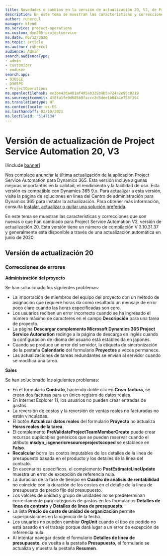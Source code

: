 ```yaml
---
title: Novedades o cambios en la versión de actualización 20, V3, de Project Service Automation
description: En este tema se muestran las características y correcciones disponibles en la Versión de actualización de Project Service Automation 20, V3
author: ruhercul
manager: kfend
ms.service: project-operations
ms.custom: dyn365-projectservice
ms.date: 06/12/2020
ms.topic: article
ms.author: ruhercul
audience: Admin
search.audienceType:
- admin
- customizer
- enduser
search.app:
- D365CE
- D365PS
- ProjectOperations
ms.openlocfilehash: ee3be43da401af405ab329b9b5a724a2e95c0219
ms.sourcegitcommit: 418fa1fe9d605b8faccc2d5dee1b04b4e753f194
ms.translationtype: HT
ms.contentlocale: es-ES
ms.lasthandoff: 02/10/2021
ms.locfileid: "5147134"
---
```

# <a name="project-service-automation-update-release-20-v3"></a>Versión de actualización de Project Service Automation 20, V3

[!include [banner](../includes/psa-now-project-operations.md)]

Nos complace anunciar la última actualización de la aplicación Project Service Automation para Dynamics 365. Esta versión incluye algunas mejoras importantes en la calidad, el rendimiento y la facilidad de uso. Esta versión es compatible con Dynamics 365 9.x. Para actualizar a esta versión, visite la página de soluciones en línea del Centro de administración para Dynamics 365 para instalar la actualización. Para obtener más información, consulta [Instalar, actualizar o quitar una solución preferida](https://docs.microsoft.com/power-platform/admin/install-remove-preferred-solution).

En este tema se muestran las características y correcciones que son nuevas o que han cambiado para Project Service Automation V3, versión de actualización 20. Esta versión tiene un número de compilación V 3.10.31.37 y generalmente está disponible a través de una actualización automática en junio de 2020.

## <a name="update-release-20"></a>Versión de actualización 20

### <a name="bug-fixes"></a>Correcciones de errores

**Administración del proyecto**

Se han solucionado los siguientes problemas:

- La importación de miembros del equipo del proyecto con un método de asignación que requiere horas da como resultado un mensaje de error poco claro cuando las horas especificadas son cero.
- Los usuarios reciben un error incorrecto cuando se ha ingresado el número máximo de caracteres en el campo **Descripción** para una tarea de proyecto.
- La página **Descargar complemento Microsoft Dynamics 365 Project Service Automation** redirige a la página de descarga en inglés cuando la configuración de idioma del usuario está establecida en japonés.
- Cuando se produce un error del servidor, la etiqueta de sincronización de la pestaña **Calendario** del formulario **Proyectos** a veces permanece.
- Las actualizaciones de tareas redundantes se envían al servidor cuando se modifica una tarea.

**Sales**

Se han solucionado los siguientes problemas:

- En el formulario **Contrato**, haciendo doble clic en **Crear factura**, se crean dos facturas para un único registro de datos reales.
- En Internet Explorer 11, los usuarios no pueden crear entradas de gastos.
- La reversión de costos y la reversión de ventas reales no facturadas no están vinculadas.
- El botón **Actualizar datos reales** del formulario **Proyecto** no actualiza **Horas reales de la tarea**.
- El complemento **PreValidateProjectTeamMemberCreate** puede crear recursos duplicables genéricos que se pueden reservar cuando el atributo **msdyn_isgenericresourceprojectscoped** se establece en **Falso**.
- **Recalcular** borra los costos imputables de los detalles de la línea de presupuesto basada en el producto y los detalles de la línea del contrato.
- En escenarios específicos, el complemento **PostEstimateLineUpdate** muestra un error de excepción de referencia nula.
- La duración de la fase de tiempo en **Cuadro de análisis de rentabilidad** no coincide con la duración de los costos en el detalle de la línea de presupuesto de precio fijo del presupuesto.
- Los valores de unidad y grupo de unidades no se predeterminan correctamente para categorías de gastos en los formularios **Detalles de línea de contrato** y **Detalles de línea de presupuesto**.
- La lista **Precio de coste de unidad de organización** permite superposiciones en la vigencia de la fecha.
- Los usuarios no pueden cambiar **OrgUnit** cuando el tipo de pedido no está basado en el trabajo porque dará lugar a un error de excepción de referencia nula.
- Al intentar navegar desde el formulario **Detalles de línea de presupuesto**, de vuelta a la pestaña **Presupuesto**, el formulario se actualiza y muestra la pestaña **Resumen**.
